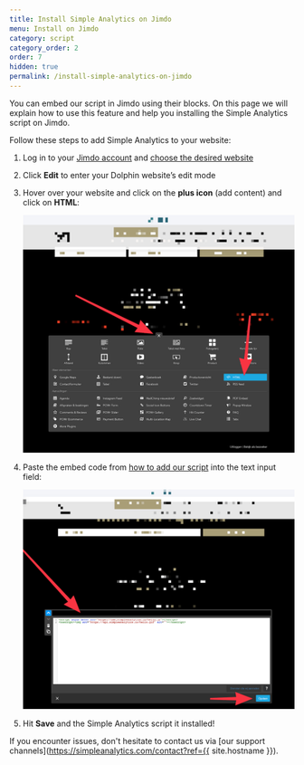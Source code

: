 ```yaml
---
title: Install Simple Analytics on Jimdo
menu: Install on Jimdo
category: script
category_order: 2
order: 7
hidden: true
permalink: /install-simple-analytics-on-jimdo
---
```


You can embed our script in Jimdo using their blocks. On this page we will explain how to use this feature and help you installing the Simple Analytics script on Jimdo.

Follow these steps to add Simple Analytics to your website:

1. Log in to your [Jimdo account](https://help.jimdo-dolphin.com/hc/en-us/articles/360000906806) and [choose the desired website](https://help.jimdo-dolphin.com/hc/en-us/articles/360018399172)
1. Click **Edit** to enter your Dolphin website’s edit mode
1. Hover over your website and click on the **plus icon** (add content) and click on **HTML**:

   ![](/images/jimdo-add-element.png)

1. Paste the embed code from [how to add our script](/script) into the text input field:

   ![](/images/jimdo-add-html.png)

1. Hit **Save** and the Simple Analytics script it installed!

If you encounter issues, don't hesitate to contact us via [our support channels](https://simpleanalytics.com/contact?ref={{ site.hostname }}).
